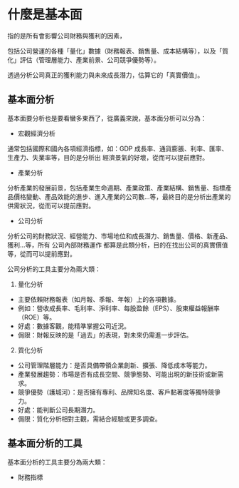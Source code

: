 # 什麼是基本面

指的是所有會影響公司財務與獲利的因素，

包括公司營運的各種「量化」數據（財務報表、銷售量、成本結構等），以及「質化」評估（管理層能力、產業前景、公司競爭優勢等）。

透過分析公司真正的獲利能力與未來成長潛力，估算它的「真實價值」。

## 基本面分析

基本面要分析也是要看蠻多東西了，從廣義來說，基本面分析可以分為：

- 宏觀經濟分析

通常包括國際和國內各項經濟指標，如：GDP 成長率、通貨膨脹、利率、匯率、生產力、失業率等，目的是分析出 經濟景氣的好壞，從而可以提前應對。

- 產業分析

分析產業的發展前景，包括產業生命週期、產業政策、產業結構、銷售量、指標產品價格變動、產品效能的進步、進入產業的公司數...等，最終目的是分析出產業的供需狀況，從而可以提前應對。

- 公司分析

分析公司的財務狀況、經營能力、市場地位和成長潛力、銷售量、價格、新產品、獲利...等，所有 公司內部財務運作 都算是此類分析，目的在找出公司的真實價值等，從而可以提前應對。

公司分析的工具主要分為兩大類：

1. 量化分析

- 主要依賴財務報表（如月報、季報、年報）上的各項數據。
- 例如：營收成長率、毛利率、淨利率、每股盈餘（EPS）、股東權益報酬率（ROE）等。
- 好處：數據客觀，能精準掌握公司近況。
- 侷限：財報反映的是「過去」的表現，對未來仍需進一步評估。

2. 質化分析

- 公司管理階層能力：是否具備帶領企業創新、擴張、降低成本等能力。
- 產業發展趨勢：市場是否有成長空間、競爭態勢、可能出現的新技術或新需求。
- 競爭優勢（護城河）：是否擁有專利、品牌知名度、客戶黏著度等獨特競爭力。
- 好處：能判斷公司長期潛力。
- 侷限：質化分析相對主觀，需結合經驗或更多調查。

## 基本面分析的工具

基本面分析的工具主要分為兩大類：

- 財務指標

